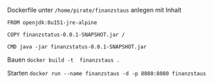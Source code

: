 Dockerfile unter `/home/pirate/finanzstaus` anlegen mit Inhalt

`FROM openjdk:8u151-jre-alpine`
 
`COPY finanzstatus-0.0.1-SNAPSHOT.jar /`
 
`CMD java -jar finanzstatus-0.0.1-SNAPSHOT.jar`


Bauen
`docker build -t  finanzstaus .`

Starten
`docker run --name finanzstaus -d -p 8080:8080 finanzstaus`
